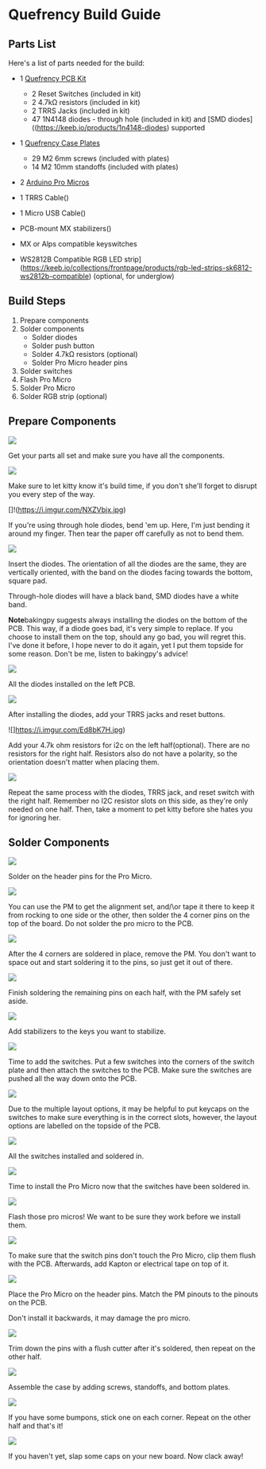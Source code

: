 # Quefrency Build Guide

## Parts List

Here's a list of parts needed for the build:

* 1 [Quefrency PCB Kit](https://keeb.io/collections/split-keyboard-parts/products/quefrency-60-split-staggered-keyboard)
  * 2 Reset Switches \(included in kit\)
  * 2 4.7kΩ resistors \(included in kit\)
  * 2 TRRS Jacks \(included in kit\)
  * 47 1N4148 diodes - through hole \(included in kit\) and [SMD diodes]((https://keeb.io/products/1n4148-diodes) supported

* 1 [Quefrency Case Plates](https://keeb.io/collections/split-keyboard-parts/products/quefrency-60-split-staggered-keyboard)
  * 29 M2 6mm screws \(included with plates\)
  * 14 M2 10mm standoffs \(included with plates\)
  
* 2 [Arduino Pro Micros](https://keeb.io/products/pro-micro-5v-16mhz-arduino-compatible-atmega32u4)
* 1 TRRS Cable()
* 1 Micro USB Cable()
* PCB-mount MX stabilizers()
* MX or Alps compatible keyswitches
* WS2812B Compatible RGB LED strip](https://keeb.io/collections/frontpage/products/rgb-led-strips-sk6812-ws2812b-compatible) \(optional, for underglow\)

## Build Steps

1. Prepare components
2. Solder components
    * Solder diodes
    * Solder push button
    * Solder 4.7kΩ resistors \(optional\)
    * Solder Pro Micro header pins
3. Solder switches
4. Flash Pro Micro
5. Solder Pro Micro
6. Solder RGB strip \(optional\)

## Prepare Components

![](https://i.imgur.com/x96LIyE.jpg)

Get your parts all set and make sure you have all the components.

![](https://i.imgur.com/h7aNdeq.jpg)

Make sure to let kitty know it's build time, if you don't she'll forget to disrupt you every step of the way.

[]!(https://i.imgur.com/NXZVbjx.jpg)

If you're using through hole diodes, bend 'em up. Here, I'm just bending it around my finger. Then tear the paper off carefully as not to bend them.

![](https://i.imgur.com/E6WgUsd.jpg)

Insert the diodes. The orientation of all the diodes are the same, they are vertically oriented, with the band on the diodes facing towards the bottom, square pad.

Through-hole diodes will have a black band, SMD diodes have a white band.

**Note**bakingpy suggests always installing the diodes on the bottom of the PCB. This way, if a diode goes bad, it's very simple to replace. If you choose to install them on the top, should any go bad, you will regret this. I've done it before, I hope never to do it again, yet I put them topside for some reason. Don't be me, listen to bakingpy's advice!

![](https://i.imgur.com/XNP7s38.jpg)

All the diodes installed on the left PCB.

![](https://i.imgur.com/Ed8bK7H.jpg)

After installing the diodes, add your TRRS jacks and reset buttons.

![]https://i.imgur.com/Ed8bK7H.jpg)

Add your 4.7k ohm resistors for i2c on the left half(optional). There are no resistors for the right half. Resistors also do not have a polarity, so the orientation doesn't matter when placing them.

![](https://i.imgur.com/cphn8ym.png)

Repeat the same process with the diodes, TRRS jack, and reset switch with the right half. Remember no I2C resistor slots on this side, as they're only needed on one half. Then, take a moment to pet kitty before she hates you for ignoring her.

## Solder Components

![](https://i.imgur.com/2Q538Hq.jpg)

Solder on the header pins for the Pro Micro.

![](https://i.imgur.com/Qh0KWho.jpg)

You can use the PM to get the alignment set, and\/\or tape it there to keep it from rocking to one side or the other, then solder the 4 corner pins on the top of the board. Do not solder the pro micro to the PCB.

![](https://i.imgur.com/p7CfEY9.jpg)

After the 4 corners are soldered in place, remove the PM. You don't want to space out and start soldering it to the pins, so just get it out of there.

![](https://i.imgur.com/V0mHYMG.jpg)

Finish soldering the remaining pins on each half, with the PM safely set aside.

![](https://i.imgur.com/dNWDczS.jpg)

Add stabilizers to the keys you want to stabilize.

![](https://i.imgur.com/bJlyXbw.jpg)

Time to add the switches. Put a few switches into the corners of the switch plate and then attach the switches to the PCB. Make sure the switches are pushed all the way down onto the PCB.

![](https://i.imgur.com/undefined.png)

Due to the multiple layout options, it may be helpful to put keycaps on the switches to make sure everything is in the correct slots, however, the layout options are labelled on the topside of the PCB.

![](https://i.imgur.com/Rzx33qt.jpg)

All the switches installed and soldered in.

![](https://i.imgur.com/J5FGu3J.jpg)

Time to install the Pro Micro now that the switches have been soldered in.

![](https://i.imgur.com/LLAJ1tE.jpg)

Flash those pro micros! We want to be sure they work before we install them.

![](https://i.imgur.com/dYbFoZB.jpg)

To make sure that the switch pins don't touch the Pro Micro, clip them flush with the PCB. Afterwards, add Kapton or electrical tape on top of it.

![](https://i.imgur.com/9GeXjZC.jpg)

Place the Pro Micro on the header pins. Match the PM pinouts to the pinouts on the PCB.

Don't install it backwards, it may damage the pro micro.

![](https://i.imgur.com/AFBcIes.jpg)

Trim down the pins with a flush cutter after it's soldered, then repeat on the other half.

![](https://i.imgur.com/nwlfdoH.jpg)

Assemble the case by adding screws, standoffs, and bottom plates.

![](https://i.imgur.com/3y6AzeE.jpg)

If you have some bumpons, stick one on each corner. Repeat on the other half and that's it!

![](https://i.imgur.com/ib1PC0o.jpg)

If you haven't yet, slap some caps on your new board. Now clack away!

